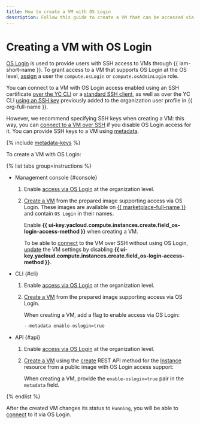 ```yaml
---
title: How to create a VM with OS Login
description: Follow this guide to create a VM that can be accessed via OS Login.
---
```


# Creating a VM with OS Login

[OS Login](../../../organization/concepts/os-login.md) is used to provide users with SSH access to VMs through {{ iam-short-name }}. To grant access to a VM that supports OS Login at the OS level, [assign](../../../iam/operations/roles/grant.md) a user the `compute.osLogin` or `compute.osAdminLogin` role.

You can connect to a VM with OS Login access enabled using an SSH certificate [over the YC CLI](os-login.md#connect-via-cli) or a [standard SSH client](os-login.md#connect-via-exported-certificate), as well as over the YC CLI [using an SSH key](os-login.md#connect-via-key) previously added to the organization user profile in {{ org-full-name }}.

However, we recommend specifying SSH keys when creating a VM: this way, you can [connect to a VM over SSH](./ssh.md#vm-connect) if you disable OS Login access for it. You can provide SSH keys to a VM using [metadata](../../concepts/vm-metadata.md#how-to-send-metadata).

{% include [metadata-keys](../../../_includes/compute/metadata-keys.md) %}

To create a VM with OS Login:

{% list tabs group=instructions %}

- Management console {#console}

   1. Enable [access via OS Login](../../../organization/operations/os-login-access.md) at the organization level.

   1. [Create a VM](../images-with-pre-installed-software/create.md) from the prepared image supporting access via OS Login. These images are available on [{{ marketplace-full-name }}](/marketplace) and contain `OS Login` in their names.

      Enable **{{ ui-key.yacloud.compute.instances.create.field_os-login-access-method }}** when creating a VM.

      To be able to [connect](./ssh.md#vm-connect) to the VM over SSH without using OS Login, [update](../vm-control/vm-update.md) the VM settings by disabling **{{ ui-key.yacloud.compute.instances.create.field_os-login-access-method }}**.

- CLI {#cli}

   1. Enable [access via OS Login](../../../organization/operations/os-login-access.md) at the organization level.

   1. [Create a VM](../images-with-pre-installed-software/create.md) from the prepared image supporting access via OS Login.

      When creating a VM, add a flag to enable access via OS Login:

      ```bash
      --metadata enable-oslogin=true
      ```

- API {#api}

   1. Enable [access via OS Login](../../../organization/operations/os-login-access.md) at the organization level.

   1. [Create a VM](../vm-create/create-linux-vm.md) using the [create](../../api-ref/Instance/create.md) REST API method for the [Instance](../../api-ref/Instance/) resource from a public image with OS Login access support:

      When creating a VM, provide the `enable-oslogin=true` pair in the `metadata` field.

{% endlist %}

After the created VM changes its status to `Running`, you will be able to [connect](./os-login.md) to it via OS Login.